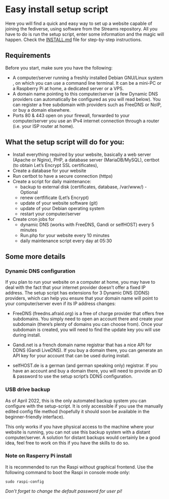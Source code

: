 # Easy install setup script

Here you will find a quick and easy way to set up a website capable of joining the fediverse, using software from the Streams repository. All you have to do is run the setup script, enter some information and the magic will happen. Check the [INSTALL.md](INSTALL.md) file for step-by-step instructions.

## Requirements

Before you start, make sure you have the following:

- A computer/server running a freshly installed Debian GNU/Linux system , on which you can use a command line terminal.  It can be a mini-PC or a Raspberry Pi at home, a dedicated server or a VPS.
- A domain name pointing to this computer/server (a few Dynamic DNS providers can automatically be configured as you will read below). You can register a free subdomain with providers such as FreeDNS or NoIP, or buy a domain elsewhere.
- Ports 80 & 443 open on your firewall, forwarded to your computer/server you use an IPv4 internet connection through a router (i.e. your ISP router at home).

## What the setup script will do for you:

+ Install everything required by your website, basically a web server (Apache or Nginx), PHP, a database server (MariaDB/MySQL), certbot (to obtain Let’s Encrypt SSL certificates),
+ Create a database for your website
+ Run certbot to have a secure connection (http*s*)
+ Create a script for daily maintenance:
  - backup to external disk (certificates, database, /var/www/) - Optional
  - renew certfificate (Let’s Encrypt)
  - update of your website software (git)
  - update of your Debian operating system
  - restart your computer/server
+ Create cron jobs for
  - dynamic DNS (works with FreeDNS, Gandi or selfHOST) every 5 minutes
  - Run.php for your website every 10 minutes
  - daily maintenance script every day at 05:30

## Some more details

### Dynamic DNS configuration

If you plan to run your website on a computer at home, you may have to deal with the fact that your internet provider doesn’t offer a fixed IP address. The setup script has extensions for 3 Dynamic DNS (DDNS) providers, which can help you ensure that your domain name will point to your computer/server even if its IP address changes:

- FreeDNS (freedns.afraid.org) is a free of charge provider that offers free subdomains. You simply need to open an account there and create your subdomain (there’s plenty of domains you can choose from). Once your subdomain is created, you will need to find the update key you will use during install.

- Gandi.net is a french domain name registrar that has a nice API for DDNS (Gandi LiveDNS). If you buy a domain there, you can generate an API key for your account that can be used during install.

- selfHOST.de is a german (and german speaking only) registrar. If you have an account and buy a domain there, you will need to provide an ID & password to use the setup script’s DDNS configuration.

### USB drive backup

As of April 2022, this is the only automated backup system you can configure with the setup-script. It is only accessible if you use the manually edited config file method (hopefully it should soon be available in the beginner-friendly interface).

This only works if you have physical access to the machine where your website is running, you can not use this backup system with a distant computer/server. A solution for distant backups would certainly be a good idea, feel free to work on this if you have the skills to do so.

### Note on Rasperry Pi install

It is recommended to run the Raspi without graphical frontend. Use the following command to boot the Raspi in console mode only:

    sudo raspi-config

*Don’t forget to change the default password for user pi!*


